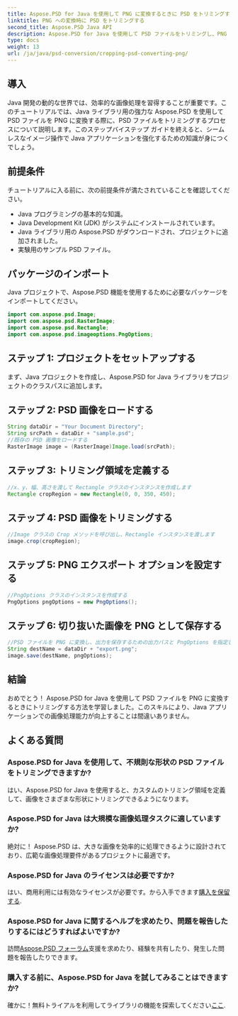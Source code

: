 ```yaml
---
title: Aspose.PSD for Java を使用して PNG に変換するときに PSD をトリミングする
linktitle: PNG への変換時に PSD をトリミングする
second_title: Aspose.PSD Java API
description: Aspose.PSD for Java を使用して PSD ファイルをトリミングし、PNG に変換する方法を学びます。効率的な画像処理により Java アプリケーションを強化します。
type: docs
weight: 13
url: /ja/java/psd-conversion/cropping-psd-converting-png/
---
```

## 導入
Java 開発の動的な世界では、効率的な画像処理を習得することが重要です。このチュートリアルでは、Java ライブラリ用の強力な Aspose.PSD を使用して PSD ファイルを PNG に変換する際に、PSD ファイルをトリミングするプロセスについて説明します。このステップバイステップ ガイドを終えると、シームレスなイメージ操作で Java アプリケーションを強化するための知識が身につくでしょう。
## 前提条件
チュートリアルに入る前に、次の前提条件が満たされていることを確認してください。
- Java プログラミングの基本的な知識。
- Java Development Kit (JDK) がシステムにインストールされています。
- Java ライブラリ用の Aspose.PSD がダウンロードされ、プロジェクトに追加されました。
- 実験用のサンプル PSD ファイル。
## パッケージのインポート
Java プロジェクトで、Aspose.PSD 機能を使用するために必要なパッケージをインポートしてください。
```java
import com.aspose.psd.Image;
import com.aspose.psd.RasterImage;
import com.aspose.psd.Rectangle;
import com.aspose.psd.imageoptions.PngOptions;
```
## ステップ 1: プロジェクトをセットアップする
まず、Java プロジェクトを作成し、Aspose.PSD for Java ライブラリをプロジェクトのクラスパスに追加します。
## ステップ 2: PSD 画像をロードする
```java
String dataDir = "Your Document Directory";
String srcPath = dataDir + "sample.psd";
//既存の PSD 画像をロードする
RasterImage image = (RasterImage)Image.load(srcPath);
```
## ステップ 3: トリミング領域を定義する
```java
//x、y、幅、高さを渡して Rectangle クラスのインスタンスを作成します
Rectangle cropRegion = new Rectangle(0, 0, 350, 450);
```
## ステップ 4: PSD 画像をトリミングする
```java
//Image クラスの Crop メソッドを呼び出し、Rectangle インスタンスを渡します
image.crop(cropRegion);
```
## ステップ 5: PNG エクスポート オプションを設定する
```java
//PngOptions クラスのインスタンスを作成する
PngOptions pngOptions = new PngOptions();
```
## ステップ 6: 切り抜いた画像を PNG として保存する
```java
//PSD ファイルを PNG に変換し、出力を保存するための出力パスと PngOptions を指定します。
String destName = dataDir + "export.png";
image.save(destName, pngOptions);
```
## 結論
おめでとう！ Aspose.PSD for Java を使用して PSD ファイルを PNG に変換するときにトリミングする方法を学習しました。このスキルにより、Java アプリケーションでの画像処理能力が向上することは間違いありません。
## よくある質問
### Aspose.PSD for Java を使用して、不規則な形状の PSD ファイルをトリミングできますか?
はい、Aspose.PSD for Java を使用すると、カスタムのトリミング領域を定義して、画像をさまざまな形状にトリミングできるようになります。
### Aspose.PSD for Java は大規模な画像処理タスクに適していますか?
絶対に！ Aspose.PSD は、大きな画像を効率的に処理できるように設計されており、広範な画像処理要件があるプロジェクトに最適です。
### Aspose.PSD for Java のライセンスは必要ですか?
はい、商用利用には有効なライセンスが必要です。から入手できます[購入を保留する](https://purchase.aspose.com/buy).
### Aspose.PSD for Java に関するヘルプを求めたり、問題を報告したりするにはどうすればよいですか?
訪問[Aspose.PSD フォーラム](https://forum.aspose.com/c/psd/34)支援を求めたり、経験を共有したり、発生した問題を報告したりできます。
### 購入する前に、Aspose.PSD for Java を試してみることはできますか?
確かに！無料トライアルを利用してライブラリの機能を探索してください[ここ](https://releases.aspose.com/).
